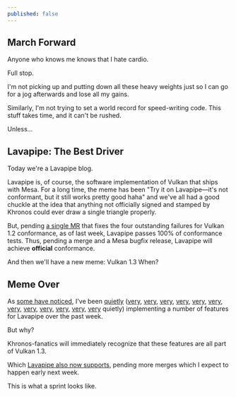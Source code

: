 ```yaml
---
published: false
---
```

## March Forward

Anyone who knows me knows that I hate cardio.

Full stop.

I'm not picking up and putting down all these heavy weights just so I can go for a jog afterwards and lose all my gains.

Similarly, I'm not trying to set a world record for speed-writing code. This stuff takes time, and it can't be rushed.

Unless...

## Lavapipe: The Best Driver
Today we're a Lavapipe blog.

Lavapipe is, of course, the software implementation of Vulkan that ships with Mesa. For a long time, the meme has been "Try it on Lavapipe—it's not conformant, but it still works pretty good haha" and we've all had a good chuckle at the idea that anything not officially signed and stamped by Khronos could ever draw a single triangle properly.

But, pending [a single MR](https://gitlab.freedesktop.org/mesa/mesa/-/merge_requests/15335) that fixes the four outstanding failures for Vulkan 1.2 conformance, as of last week, Lavapipe passes 100% of conformance tests. Thus, pending a merge and a Mesa bugfix release, Lavapipe will achieve **official** conformance.

And then we'll have a new meme: Vulkan 1.3 When?

## Meme Over
As [some have noticed](https://www.phoronix.com/scan.php?page=news_item&px=Lavapipe-March-2022-Extensions), I've been [quietly](https://gitlab.freedesktop.org/mesa/mesa/-/issues/6147) ([very](https://gitlab.freedesktop.org/mesa/mesa/-/merge_requests/15354), [very](https://gitlab.freedesktop.org/mesa/mesa/-/merge_requests/15378), [very](https://gitlab.freedesktop.org/mesa/mesa/-/merge_requests/15377), [very](https://gitlab.freedesktop.org/mesa/mesa/-/merge_requests/15395), [very](https://gitlab.freedesktop.org/mesa/mesa/-/merge_requests/15384), [very](https://gitlab.freedesktop.org/mesa/mesa/-/merge_requests/15379), [very](https://gitlab.freedesktop.org/mesa/mesa/-/merge_requests/15457), [very](https://gitlab.freedesktop.org/mesa/mesa/-/merge_requests/15402), [very](https://gitlab.freedesktop.org/mesa/mesa/-/merge_requests/15388), [very](https://gitlab.freedesktop.org/mesa/mesa/-/merge_requests/15402), [very](https://gitlab.freedesktop.org/mesa/mesa/-/merge_requests/15403), [very](https://gitlab.freedesktop.org/mesa/mesa/-/merge_requests/15413) quietly) implementing a number of features for Lavapipe over the past week.

But why?

Khronos-fanatics will immediately recognize that these features are all part of Vulkan 1.3.

Which [Lavapipe also now supports](https://gitlab.freedesktop.org/mesa/mesa/-/merge_requests/15463), pending more merges which I expect to happen early next week.

This is what a sprint looks like.